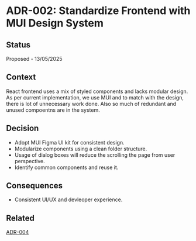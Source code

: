 # ADR-002: Standardize Frontend with MUI Design System

## Status

Proposed - 13/05/2025

## Context

React frontend uses a mix of styled components and lacks modular design. As per current implementation, we use MUI and to match with the design, there is lot of unnecessary work done. Also so much of redundant and unused compoentns are in the system.

## Decision

- Adopt MUI Figma UI kit for consistent design.
- Modularize components using a clean folder structure.
- Usage of dialog boxes will reduce the scrolling the page from user perspective.
- Identify common components and reuse it.

## Consequences

- Consistent UI/UX and devleoper experience.

## Related

[ADR-004](./convert-long-forms.md)
